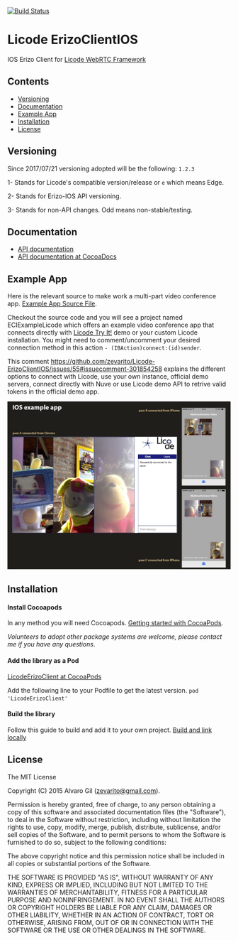 [![Build Status](https://travis-ci.org/zevarito/Licode-ErizoClientIOS.svg?branch=master)](https://travis-ci.org/zevarito/Licode-ErizoClientIOS)

# Licode ErizoClientIOS

IOS Erizo Client for [Licode WebRTC Framework](http://lynckia.com/licode)

## Contents

* [Versioning](#versioning)
* [Documentation](#documentation)
* [Example App](#example-app)
* [Installation](#installation)
* [License](#license)

## Versioning

Since 2017/07/21 versioning adopted will be the following: `1.2.3`

1- Stands for Licode's compatible version/release or `e` which means Edge.

2- Stands for Erizo-IOS API versioning.

3- Stands for non-API changes. Odd means non-stable/testing.

## Documentation

* [API documentation](http://zevarito.github.io/Licode-ErizoClientIOS/docs/public/html/)
* [API documentation at CocoaDocs](http://cocoadocs.org/docsets/LicodeErizoClient/4.5.2/)

## Example App

Here is the relevant source to make work a multi-part video conference app. [Example App Source File].

Checkout the source code and you will see a project named ECIExampleLicode which
offers an example video conference app that connects directly with [Licode Try It!] demo or your custom
Licode installation. You might need to comment/uncomment your desired connection method in this action
`- (IBAction)connect:(id)sender`.

This comment https://github.com/zevarito/Licode-ErizoClientIOS/issues/55#issuecomment-301854258 explains the different options to connect with Licode, use your own instance, official demo servers, connect directly with Nuve or use Licode demo API to retrive valid tokens in the official demo app.

![Example App](/screenshot.jpg?raw=true)

## Installation

#### Install Cocoapods

In any method you will need Cocoapods. [Getting started with CocoaPods](https://guides.cocoapods.org/using/getting-started.html).

*Volunteers to adopt other package systems are welcome, please contact me if you have any questions*.

#### Add the library as a Pod

[LicodeErizoClient at CocoaPods](http://cocoapods.org/pods/LicodeErizoClient)

Add the following line to your Podfile to get the latest version.
`pod 'LicodeErizoClient'`

#### Build the library

Follow this guide to build and add it to your own project.
[Build and link locally](https://github.com/zevarito/Licode-ErizoClientIOS/wiki/Build-locally-and-link-from-your-project)

## License

The MIT License

Copyright (C) 2015 Alvaro Gil (zevarito@gmail.com).

Permission is hereby granted, free of charge, to any person obtaining a copy of this software and associated documentation files (the
"Software"), to deal in the Software without restriction, including without limitation the rights to use, copy, modify, merge, publish,
distribute, sublicense, and/or sell copies of the Software, and to permit persons to whom the Software is furnished to do so, subject to the
following conditions:

The above copyright notice and this permission notice shall be included in all copies or substantial portions of the Software.

THE SOFTWARE IS PROVIDED "AS IS", WITHOUT WARRANTY OF ANY KIND, EXPRESS OR IMPLIED, INCLUDING BUT NOT LIMITED TO THE WARRANTIES OF
MERCHANTABILITY, FITNESS FOR A PARTICULAR PURPOSE AND NONINFRINGEMENT. IN NO EVENT SHALL THE AUTHORS OR COPYRIGHT HOLDERS BE LIABLE FOR ANY
CLAIM, DAMAGES OR OTHER LIABILITY, WHETHER IN AN ACTION OF CONTRACT, TORT OR OTHERWISE, ARISING FROM, OUT OF OR IN CONNECTION WITH THE SOFTWARE
OR THE USE OR OTHER DEALINGS IN THE SOFTWARE.

[ECRoom]:http://zevarito.github.io/ErizoClientIOS/docs/public/html/Classes/ECRoom.html
[ECRoomDelegate]:http://zevarito.github.io/ErizoClientIOS/docs/public/html/Protocols/ECRoomDelegate.html
[CocoaPods]:https://cocoapods.org
[Install CocoaPods]:https://guides.cocoapods.org/using/getting-started.html
[Licode Try It!]:https://chotis2.dit.upm.es
[Example App Source File]:https://github.com/zevarito/ErizoClientIOS/blob/master/ECIExampleLicode/ECIExampleLicode/MultiConferenceViewController.m
